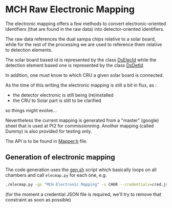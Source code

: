 <!-- doxy
\page refMUONMCHRawElecMap MCH Raw Electronic Mapping
/doxy -->

# MCH Raw Electronic Mapping

The electronic mapping offers a few methods to convert electronic-oriented
identifiers (that are found in the raw data) into detector-oriented identifiers.

The raw data references the dual sampa chips relative to a solar board, while
for the rest of the processing we are used to reference them relative to
detection elements.

The solar board based id is represented by the class [DsElecId](include/MCHRawElecMap/DsElecId.h)
while the detection element based one is represented by the class [DsDetId](include/MCHRawElecMap/DsDetId.h)

In addition, one must know to which CRU a given solar board is connected.

As the time of this writing the electronic mapping is still a bit in flux, as :

-   the detector electronic is still being (re)installed
-   the CRU to Solar part is still to be clarified

so things might evolve...

Nevertheless the current mapping is generated from a "master" (google) sheet
that is used at Pt2 for commissionning.
Another mapping (called Dummy) is also provided for testing only.

The API is to be found in [Mapper.h](include/MCHRawElecMap/Mapper.h) file.

## Generation of electronic mapping

The code generation uses the [gen.sh](src/gen.sh) script which basically loops 
on all chambers and call `elecmap.py` for each one, e.g.

```bash
./elecmap.py -gs "MCH Electronic Mapping" -s CH6R --credentials=cred.json -c CH6R
```

(for the moment a credential JSON file is required, we'll try to remove that
constraint as soon as possible)
